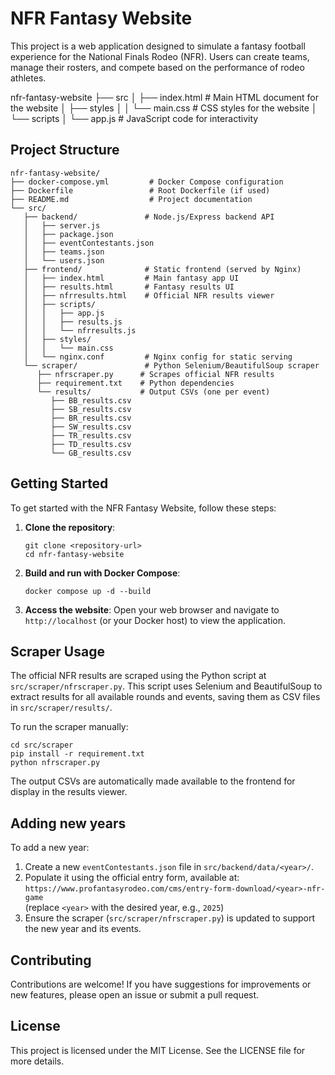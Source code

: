 # NFR Fantasy Website

This project is a web application designed to simulate a fantasy football experience for the National Finals Rodeo (NFR). Users can create teams, manage their rosters, and compete based on the performance of rodeo athletes.

nfr-fantasy-website
├── src
│   ├── index.html        # Main HTML document for the website
│   ├── styles
│   │   └── main.css      # CSS styles for the website
│   └── scripts
│       └── app.js        # JavaScript code for interactivity
## Project Structure

```
nfr-fantasy-website/
├── docker-compose.yml         # Docker Compose configuration
├── Dockerfile                 # Root Dockerfile (if used)
├── README.md                  # Project documentation
└── src/
   ├── backend/               # Node.js/Express backend API
   │   ├── server.js
   │   ├── package.json
   │   ├── eventContestants.json
   │   ├── teams.json
   │   └── users.json
   ├── frontend/              # Static frontend (served by Nginx)
   │   ├── index.html         # Main fantasy app UI
   │   ├── results.html       # Fantasy results UI
   │   ├── nfrresults.html    # Official NFR results viewer
   │   ├── scripts/
   │   │   ├── app.js
   │   │   ├── results.js
   │   │   └── nfrresults.js
   │   ├── styles/
   │   │   └── main.css
   │   └── nginx.conf         # Nginx config for static serving
   └── scraper/               # Python Selenium/BeautifulSoup scraper
      ├── nfrscraper.py      # Scrapes official NFR results
      ├── requirement.txt    # Python dependencies
      └── results/           # Output CSVs (one per event)
         ├── BB_results.csv
         ├── SB_results.csv
         ├── BR_results.csv
         ├── SW_results.csv
         ├── TR_results.csv
         ├── TD_results.csv
         └── GB_results.csv
```

## Getting Started

To get started with the NFR Fantasy Website, follow these steps:

1. **Clone the repository**:
   ```
   git clone <repository-url>
   cd nfr-fantasy-website
   ```

2. **Build and run with Docker Compose**:
   ```
   docker compose up -d --build
   ```

3. **Access the website**:
   Open your web browser and navigate to `http://localhost` (or your Docker host) to view the application.

## Scraper Usage

The official NFR results are scraped using the Python script at `src/scraper/nfrscraper.py`. This script uses Selenium and BeautifulSoup to extract results for all available rounds and events, saving them as CSV files in `src/scraper/results/`.

To run the scraper manually:

```
cd src/scraper
pip install -r requirement.txt
python nfrscraper.py
```

The output CSVs are automatically made available to the frontend for display in the results viewer.

## Adding new years

To add a new year:

1. Create a new `eventContestants.json` file in `src/backend/data/<year>/`.
2. Populate it using the official entry form, available at:  
   `https://www.profantasyrodeo.com/cms/entry-form-download/<year>-nfr-game`  
   (replace `<year>` with the desired year, e.g., `2025`)
3. Ensure the scraper (`src/scraper/nfrscraper.py`) is updated to support the new year and its events.

## Contributing

Contributions are welcome! If you have suggestions for improvements or new features, please open an issue or submit a pull request.

## License

This project is licensed under the MIT License. See the LICENSE file for more details.